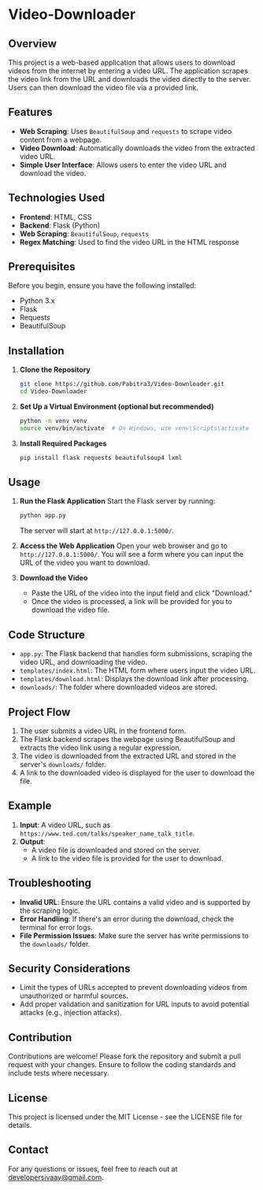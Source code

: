# Video-Downloader

## Overview
This project is a web-based application that allows users to download videos from the internet by entering a video URL. The application scrapes the video link from the URL and downloads the video directly to the server. Users can then download the video file via a provided link.

## Features
- **Web Scraping**: Uses `BeautifulSoup` and `requests` to scrape video content from a webpage.
- **Video Download**: Automatically downloads the video from the extracted video URL.
- **Simple User Interface**: Allows users to enter the video URL and download the video.

## Technologies Used
- **Frontend**: HTML, CSS
- **Backend**: Flask (Python)
- **Web Scraping**: `BeautifulSoup`, `requests`
- **Regex Matching**: Used to find the video URL in the HTML response

## Prerequisites
Before you begin, ensure you have the following installed:
- Python 3.x
- Flask
- Requests
- BeautifulSoup

## Installation
1. **Clone the Repository**
   ```bash
   git clone https://github.com/Pabitra3/Video-Downloader.git
   cd Video-Downloader
   ```

2. **Set Up a Virtual Environment (optional but recommended)**
   ```bash
   python -m venv venv
   source venv/bin/activate  # On Windows, use venv\Scripts\activate
   ```

3. **Install Required Packages**
   ```bash
   pip install flask requests beautifulsoup4 lxml
   ```

## Usage
1. **Run the Flask Application**
   Start the Flask server by running:
   ```bash
   python app.py
   ```
   The server will start at `http://127.0.0.1:5000/`.

2. **Access the Web Application**
   Open your web browser and go to `http://127.0.0.1:5000/`. You will see a form where you can input the URL of the video you want to download.

3. **Download the Video**
   - Paste the URL of the video into the input field and click "Download."
   - Once the video is processed, a link will be provided for you to download the video file.

## Code Structure
- `app.py`: The Flask backend that handles form submissions, scraping the video URL, and downloading the video.
- `templates/index.html`: The HTML form where users input the video URL.
- `templates/download.html`: Displays the download link after processing.
- `downloads/`: The folder where downloaded videos are stored.

## Project Flow
1. The user submits a video URL in the frontend form.
2. The Flask backend scrapes the webpage using BeautifulSoup and extracts the video link using a regular expression.
3. The video is downloaded from the extracted URL and stored in the server's `downloads/` folder.
4. A link to the downloaded video is displayed for the user to download the file.

## Example
1. **Input**: A video URL, such as `https://www.ted.com/talks/speaker_name_talk_title`.
2. **Output**:
   - A video file is downloaded and stored on the server.
   - A link to the video file is provided for the user to download.

## Troubleshooting
- **Invalid URL**: Ensure the URL contains a valid video and is supported by the scraping logic.
- **Error Handling**: If there's an error during the download, check the terminal for error logs.
- **File Permission Issues**: Make sure the server has write permissions to the `downloads/` folder.

## Security Considerations
- Limit the types of URLs accepted to prevent downloading videos from unauthorized or harmful sources.
- Add proper validation and sanitization for URL inputs to avoid potential attacks (e.g., injection attacks).

## Contribution
Contributions are welcome! Please fork the repository and submit a pull request with your changes. Ensure to follow the coding standards and include tests where necessary.

## License
This project is licensed under the MIT License - see the LICENSE file for details.

## Contact
For any questions or issues, feel free to reach out at developersivaay@gmail.com.